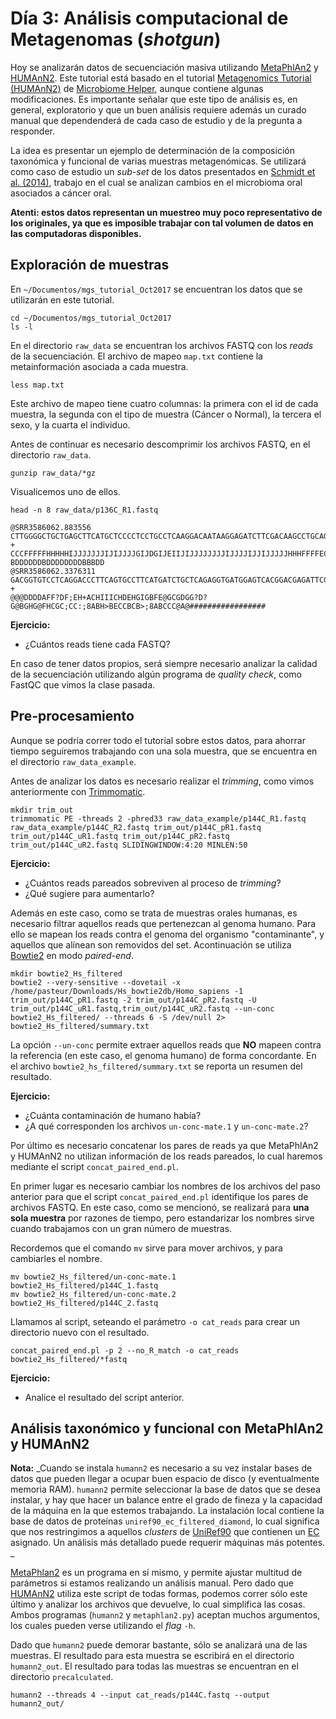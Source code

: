 # Día 3: Análisis computacional de Metagenomas (_shotgun_)

Hoy se analizarán datos de secuenciación masiva utilizando [MetaPhlAn2](http://huttenhower.sph.harvard.edu/metaphlan2) y [HUMAnN2](http://huttenhower.sph.harvard.edu/humann2). Este tutorial está basado en el tutorial [Metagenomics Tutorial (HUMAnN2)](https://github.com/LangilleLab/microbiome_helper/wiki/Metagenomics-Tutorial-(Humann2)) de [Microbiome Helper](https://github.com/LangilleLab/microbiome_helper/wiki), aunque contiene algunas modificaciones. Es importante señalar que este tipo de análisis es, en general, exploratorio y que un buen análisis requiere además un curado manual que dependenderá de cada caso de estudio y de la pregunta a responder.

La idea es presentar un ejemplo de determinación de la composición taxonómica y funcional de varias muestras metagenómicas. Se utilizará como caso de estudio un _sub-set_ de los datos presentados en [Schmidt et al. (2014)](https://journals.plos.org/plosone/article?id=10.1371/journal.pone.0098741), trabajo en el cual se analizan cambios en el microbioma oral asociados a cáncer oral. 

**Atenti: estos datos representan un muestreo muy poco representativo de los originales, ya que es imposible trabajar con tal volumen de datos en las computadoras disponibles.**

## Exploración de muestras

En `~/Documentos/mgs_tutorial_Oct2017` se encuentran los datos que se utilizarán en este tutorial.
```
cd ~/Documentos/mgs_tutorial_Oct2017
ls -l
```

En el directorio `raw_data` se encuentran los archivos FASTQ con los _reads_ de la secuenciación. El archivo de mapeo `map.txt` contiene la metainformación asociada a cada muestra.

```
less map.txt
```
Este archivo de mapeo tiene cuatro columnas: la primera con el id de cada muestra, la segunda con el tipo de muestra (Cáncer o Normal), la tercera el sexo, y la cuarta el individuo. 

Antes de continuar es necesario descomprimir los archivos FASTQ, en el directorio `raw_data`.
```
gunzip raw_data/*gz
```
Visualicemos uno de ellos.
```
head -n 8 raw_data/p136C_R1.fastq

@SRR3586062.883556
CTTGGGGCTGCTGAGCTTCATGCTCCCCTCCTGCCTCAAGGACAATAAGGAGATCTTCGACAAGCCTGCAGCAGCTCGCATCGACGCCCTCATCGCTGAGG
+
CCCFFFFFHHHHHIJJJJJJJIJIJJJJGIJDGIJEIIJIJJJJJJJJIJJJJIJJIJJJJJHHHFFFFECEEEDDDDD?BDDDDDDBDDDDDDDDBBBDD
@SRR3586062.3376311
GACGGTGTCCTCAGGACCCTTCAGTGCCTTCATGATCTGCTCAGAGGTGATGGAGTCACGGACGAGATTCGTCGTGTCAGCACGTAGGATGCGGTCGCCTG
+
@@@DDDDAFF?DF;EH+ACHIIICHDEHGIGBFE@GCGDGG?D?G@BGHG@FHCGC;CC:;8ABH>BECCBCB>;8ABCCC@A@#################
```
**Ejercicio:**
 - ¿Cuántos reads tiene cada FASTQ?

En caso de tener datos propios, será siempre necesario analizar la calidad de la secuenciación utilizando algún programa de _quality check_, como FastQC que vimos la clase pasada.

## Pre-procesamiento

Aunque se podría correr todo el tutorial sobre estos datos, para ahorrar tiempo seguiremos trabajando con una sola muestra, que se encuentra en el directorio `raw_data_example`.

Antes de analizar los datos es necesario realizar el _trimming_, como vimos anteriormente con [Trimmomatic](http://www.usadellab.org/cms/?page=trimmomatic). 

```
mkdir trim_out
trimmomatic PE -threads 2 -phred33 raw_data_example/p144C_R1.fastq raw_data_example/p144C_R2.fastq trim_out/p144C_pR1.fastq trim_out/p144C_uR1.fastq trim_out/p144C_pR2.fastq trim_out/p144C_uR2.fastq SLIDINGWINDOW:4:20 MINLEN:50
```
**Ejercicio:**
 - ¿Cuántos reads pareados sobreviven al proceso de _trimming_?
 - ¿Qué sugiere para aumentarlo?


Además en este caso, como se trata de muestras orales humanas, es necesario filtrar aquellos reads que pertenezcan al genoma humano. Para ello se mapean los reads contra el genoma del organismo "contaminante", y aquellos que alínean son removidos del set. Acontinuación se utiliza [Bowtie2](http://bowtie-bio.sourceforge.net/bowtie2/index.shtml) en modo _paired-end_.
<!---
Descarga de base de datos para bowtie: wget http://huttenhower.sph.harvard.edu/kneadData_databases/Homo_sapiens_Bowtie2_v0.1.tar.gz
-->

```
mkdir bowtie2_Hs_filtered
bowtie2 --very-sensitive --dovetail -x /home/pasteur/Downloads/Hs_bowtie2db/Homo_sapiens -1 trim_out/p144C_pR1.fastq -2 trim_out/p144C_pR2.fastq -U trim_out/p144C_uR1.fastq,trim_out/p144C_uR2.fastq --un-conc bowtie2_Hs_filtered/ --threads 6 -S /dev/null 2> bowtie2_Hs_filtered/summary.txt
```

La opción `--un-conc` permite extraer aquellos reads que **NO** mapeen contra la referencia (en este caso, el genoma humano) de forma concordante. En el archivo `bowtie2_hs_filtered/summary.txt` se reporta un resumen del resultado. 

**Ejercicio:**
 - ¿Cuánta contaminación de humano había?
 - ¿A qué corresponden los archivos `un-conc-mate.1` y `un-conc-mate.2`?


Por último es necesario concatenar los pares de reads ya que MetaPhlAn2 y HUMAnN2 no utilizan información de los reads pareados, lo cual haremos mediante el script `concat_paired_end.pl`.

En primer lugar es necesario cambiar los nombres de los archivos del paso anterior para que el script `concat_paired_end.pl` identifique los pares de archivos FASTQ. En este caso, como se mencionó, se realizará para **una sola muestra** por razones de tiempo, pero estandarizar los nombres sirve cuando trabajamos con un gran número de muestras.

Recordemos que el comando `mv` sirve para mover archivos, y para cambiarles el nombre.

```
mv bowtie2_Hs_filtered/un-conc-mate.1 bowtie2_Hs_filtered/p144C_1.fastq
mv bowtie2_Hs_filtered/un-conc-mate.2 bowtie2_Hs_filtered/p144C_2.fastq
```
Llamamos al script, seteando el parámetro `-o cat_reads` para crear un directorio nuevo con el resultado.
```
concat_paired_end.pl -p 2 --no_R_match -o cat_reads bowtie2_Hs_filtered/*fastq
```

**Ejercicio:**
 - Analice el resultado del script anterior.


## Análisis taxonómico y funcional con MetaPhlAn2 y HUMAnN2

**Nota:** _Cuando se instala `humann2` es necesario a su vez instalar bases de datos que pueden llegar a ocupar buen espacio de disco (y eventualmente memoria RAM). `humann2` permite seleccionar la base de datos que se desea instalar, y hay que hacer un balance entre el grado de fineza y la capacidad de la máquina en la que estemos trabajando. La instalación local contiene la base de datos de proteínas `uniref90_ec_filtered_diamond`, lo cual significa que nos restringimos a aquellos _clusters_ de [UniRef90](https://www.uniprot.org/help/uniref) que contienen un [EC](https://en.wikipedia.org/wiki/Enzyme\_Commission\_number) asignado. Un análisis más detallado puede requerir máquinas más potentes. _

[MetaPhlan2](https://bitbucket.org/biobakery/metaphlan2/overview) es un programa en sí mismo, y permite ajustar multitud de parámetros si estamos realizando un análisis manual. Pero dado que [HUMAnN2](https://bitbucket.org/biobakery/humann2/wiki/Home) utiliza este script de todas formas, podemos correr sólo este último y analizar los archivos que devuelve, lo cual simplifica las cosas. Ambos programas (`humann2` y `metaphlan2.py`) aceptan muchos argumentos, los cuales pueden verse utilizando el _flag_ `-h`. 

Dado que `humann2` puede demorar bastante, sólo se analizará una de las muestras. El resultado para esta muestra se escribirá en el directorio `humann2_out`. El resultado para todas las muestras se encuentran en el directorio `precalculated`.

```
humann2 --threads 4 --input cat_reads/p144C.fastq --output humann2_out/
```



















